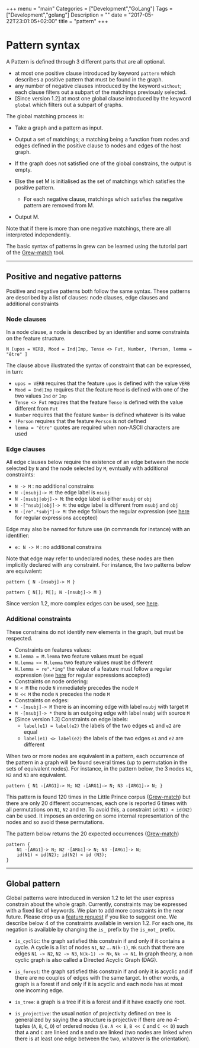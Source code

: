 +++
menu = "main"
Categories = ["Development","GoLang"]
Tags = ["Development","golang"]
Description = ""
date = "2017-05-22T23:01:05+02:00"
title = "pattern"
+++

# Pattern syntax

A Pattern is defined through 3 different parts that are all optional.

 * at most one positive clause introduced by keyword `pattern` which describes a positive pattern that must be found in the graph.
 * any number of negative clauses introduced by the keyword `without`; each clause filters out a subpart of the matchings previously selected.
 * [Since version 1.2] at most one global clause introduced by the keyword `global` which filters out a subpart of graphs.

The global matching process is:

 * Take a graph and a pattern as input.
 * Output a set of matchings; a matching being a function from nodes and edges defined in the positive clause to nodes and edges of the host graph.

 * If the graph does not satisfied one of the global constrains, the output is empty.
 * Else the set M is initialised as the set of matchings which satisfies the positive pattern.
    * For each negative clause, matchings which satisfies the negative pattern are removed from M.
 * Output M.

Note that if there is more than one negative matchings, there are all interpreted independently.

The basic syntax of patterns in grew can be learned using the tutorial part of the [Grew-match](http://match.grew.fr) tool.

---
## Positive and negative patterns
Positive and negative patterns both follow the same syntax.
These patterns are described by a list of clauses: node clauses, edge clauses and additional constraints

### Node clauses
In a node clause, a node is described by an identifier and some constraints on the feature structure.

```grew
N [upos = VERB, Mood = Ind|Imp, Tense <> Fut, Number, !Person, lemma = "être" ]
```

The clause above illustrated the syntax of constraint that can be expressed, in turn:

 * `upos = VERB` requires that the feature `upos` is defined with the value `VERB`
 * `Mood = Ind|Imp` requires that the feature `Mood` is defined with one of the two values `Ind` or `Imp`
 * `Tense <> Fut` requires that the feature `Tense` is defined with the value different from `Fut`
 * `Number` requires that the feature `Number` is defined whatever is its value
 * `!Person` requires that the feature `Person` is not defined
 * `lemma = "être"` quotes are required when non-ASCII characters are used

### Edge clauses

All edge clauses below require the existence of an edge between the node selected by `N` and the node selected by `M`, evntually with additional constraints:

 * `N -> M` : no additional constrains
 * `N -[nsubj]-> M`: the edge label is `nsubj`
 * `N -[nsubj|obj]-> M`: the edge label is either `nsubj` or `obj`
 * `N -[^nsubj|obj]-> M`: the edge label is different from `nsubj` and `obj`
 * `N -[re".*subj"]-> M`: the edge follows the regular expression (see [here](http://caml.inria.fr/pub/docs/manual-ocaml/libref/Str.html#VALregexp) for regular expressions accepted)

Edge may also be named for future use (in commands for instance) with an identifier:

 * `e: N -> M` : no additional constrains

Note that edge may refer to undeclared nodes, these nodes are then implicitly declared with any constraint.
For instance, the two patterns below are equivalent:

```grew
pattern { N -[nsubj]-> M }
```

```grew
pattern { N[]; M[]; N -[nsubj]-> M }
```

Since version 1.2, more complex edges can be used, see [here](../complex_edges#complex-edges-in-patterns).

### Additional constraints

These constrains do not identify new elements in the graph, but must be respected.

 * Constraints on features values:
  * `N.lemma = M.lemma` two feature values must be equal
  * `N.lemma <> M.lemma` two feature values must be different
  * `N.lemma = re".*ing"` the value of a feature must follow a regular expression (see [here](http://caml.inria.fr/pub/docs/manual-ocaml/libref/Str.html#VALregexp) for regular expressions accepted)
 * Constraints on node ordering:
  * `N < M` the node `N` immediately precedes the node `M`
  * `N << M` the node `N` precedes the node `M`
 * Constraints on edges:
  * `* -[nsubj]-> M` there is an incoming edge with label `nsubj` with target `M`
  * `M -[nsubj]-> *` there is an outgoing edge with label `nsubj` with source `M`
 * [Since version 1.3] Constraints on edge labels:
   * `label(e1) = label(e2)` the labels of the two edges `e1` and `e2` are equal
   * `label(e1) <> label(e2)` the labels of the two edges `e1` and `e2` are different

When two or more nodes are equivalent in a pattern, each occurrence of the pattern in a graph will be found several times (up to permutation in the sets of equivalent nodes).
For instance, in the pattern below, the 3 nodes `N1`, `N2` and `N3` are equivalent.

```grew
pattern { N1 -[ARG1]-> N; N2 -[ARG1]-> N; N3 -[ARG1]-> N; }
```

This pattern is found 120 times in the Little Prince corpus ([Grew-match](http://match.grew.fr/?corpus=Little_Prince&custom=5d4d6c143cfa6)) but there are only 20 different occurrences, each one is reported 6 times with all permutations on `N1`, `N2` and `N3`.
To avoid this, a constraint `id(N1) < id(N2)` can be used.
It imposes an ordering on some internal representation of the nodes and so avoid these permutations.

The pattern below returns the 20 expected occurrences ([Grew-match](http://match.grew.fr/?corpus=Little_Prince&custom=5d4d6bb86ce49))

```grew
pattern {
    N1 -[ARG1]-> N; N2 -[ARG1]-> N; N3 -[ARG1]-> N;
    id(N1) < id(N2); id(N2) < id (N3);
}
```





---

## Global pattern
Global patterns were introduced in version 1.2 to let the user express constrain about the whole graph.
Currently, constraints may be expressed with a fixed list of keywords.
We plan to add more constraints in the near future. Please drop us a [feature request](https://gitlab.inria.fr/grew/grew/issues) if you like to suggest one.
We describe below 4 of the constraints available in version 1.2.
For each one, its negation is available by changing the `is_` prefix by the `is_not_` prefix.

  * `is_cyclic`: the graph satisfied this constrain if and only if it contains a cycle.
  A cycle is a list of nodes `N1`, `N2` … `N(k-1)`, `Nk` such that there are edges `N1 -> N2`, `N2 -> N3`, `N(k-1) -> Nk`, `Nk -> N1`.
  In graph theory, a non cyclic graph is also called a Directed Acyclic Graph (DAG).

  * `is_forest`: the graph satisfied this constrain if and only it is acyclic and if there are no couples of edges with the same target.
  In other words, a graph is a forest if and only if it is acyclic and each node has at most one incoming edge.

  * `is_tree`: a graph is a tree if it is a forest and if it have exactly one root.

  * `is_projective`: the usual notion of projectivity defined on tree is generalized by saying the a structure is projective if there are no 4-tuples (`A`, `B`, `C`, `D`) of ordered nodes (i.e. `A << B`, `B << C` and `C << D`) such that `A` and `C` are linked and `B` and `D` are linked (two nodes are linked when there is at least one edge between the two, whatever is the orientation).




